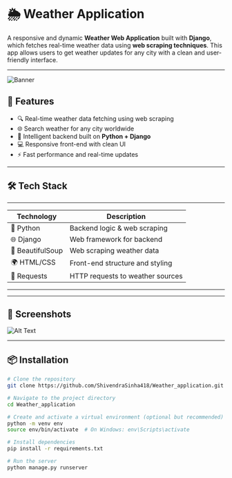 # 🌦️ Weather Application

A responsive and dynamic **Weather Web Application** built with **Django**, which fetches real-time weather data using **web scraping techniques**. This app allows users to get weather updates for any city with a clean and user-friendly interface.

---
![Banner](relative/path/to/image.png)

## 🚀 Features

- 🔍 Real-time weather data fetching using web scraping
- 🌐 Search weather for any city worldwide
- 🧠 Intelligent backend built on **Python + Django**
- 💻 Responsive front-end with clean UI
- ⚡ Fast performance and real-time updates

---

## 🛠️ Tech Stack
_________________________________________________________
| Technology      | Description                         |
|-----------------|-------------------------------------|
| 🐍 Python       | Backend logic & web scraping        |
| 🌐 Django       | Web framework for backend           |
| 🧼 BeautifulSoup| Web scraping weather data           |
| 🌍 HTML/CSS     | Front-end structure and styling     |
| 🔁 Requests     | HTTP requests to weather sources    |
---------------------------------------------------------

---

## 📸 Screenshots

![Alt Text](relative/path/to/image.png)

---

## 📦 Installation

```bash
# Clone the repository
git clone https://github.com/ShivendraSinha418/Weather_application.git

# Navigate to the project directory
cd Weather_application

# Create and activate a virtual environment (optional but recommended)
python -m venv env
source env/bin/activate  # On Windows: env\Scripts\activate

# Install dependencies
pip install -r requirements.txt

# Run the server
python manage.py runserver
